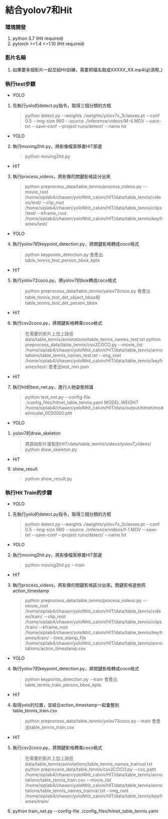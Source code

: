 # 結合yolov7和Hit

### 環境開發

1. python 3.7 (Hit required)
2. pytorch >=1.4 <=1.10 (Hit required)

### 影片名稱

1. 如果要多個影片一起交給Hit訓練，需要把檔名取成XXXXX_XX.mp4(必須用_)


### 執行test步驟
* YOLO
1. 先執行yolo的detect.py指令，取得三個分類的方框
   > python detect.py --weights ./weights/yolov7x_3classes.pt --conf 0.5 --img-size 960 --source ./inference/videos/M-4.MOV --save-txt --save-conf --project runs/detect/ --name hit

* YOLO
2. 執行moving2hit.py，將影像檔案移置HIT那邊
   > python moving2hit.py

* HIT
3. 執行process_videos，將影像的關鍵影格區分出來
   > python preprocess_data/table_tennis/process_videos.py --movie_root /home/siplab4/chaoen/yoloNhit_calvin/HIT/data/table_tennis/videos/test/ --clip_root /home/siplab4/chaoen/yoloNhit_calvin/HIT/data/table_tennis/clips/test/ --kframe_root /home/siplab4/chaoen/yoloNhit_calvin/HIT/data/table_tennis/keyframes/test/

* YOLO
4. 執行yolov7的keypoint_detection.py，將關鍵影格轉成coco格式
   > python keypoints_detection.py
   > 會產出table_tennis_test_person_bbox_kpts

* HIT
5. 執行yolov72coco.py，將yolov7的box轉成coco格式
   > python preprocess_data/table_tennis/yolov72coco.py
   > 會產出table_tennis_test_det_object_bbox和table_tennis_test_det_person_bbox

* HIT
6. 執行csv2coco.py，將關鍵影格轉乘coco格式
   > 在需要的影片上加上路徑 data/table_tennis/annotations/table_tennis_names_test.txt
   > python preprocess_data/table_tennis/csv2COCO.py  --movie_list /home/siplab4/chaoen/yoloNhit_calvin/HIT/data/table_tennis/annotations/table_tennis_names_test.txt --img_root /home/siplab4/chaoen/yoloNhit_calvin/HIT/data/table_tennis/keyframes/test/
   > 會產出test_min.json

* HIT
7. 執行hit的test_net.py，進行人物姿態辨識
   > python test_net.py --config-file ./config_files/hitnet_table_tennis.yaml MODEL.WEIGHT /home/siplab4/chaoen/yoloNhit_calvin/HIT/data/output/hitnet/model/model_0020000.pth

* YOLO
1. yolov7的draw_skeleton
   > 將原始影片複製到HIT/data/table_tennis/videos/yolov7_videos/
   > python draw_skeleton.py

* HIT
9. show_result
   > python show_result.py

### 執行Hit Train的步驟
* YOLO
1. 先執行yolo的detect.py指令，取得三個分類的方框
   > python detect.py --weights ./weights/yolov7x_3classes.pt --conf 0.5 --img-size 960 --source ./inference/videos/f-1.MOV --save-txt --save-conf --project runs/detect/ --name hit

* YOLO
2. 執行moving2hit.py，將影像檔案移置HIT那邊
   > python moving2hit.py --train

* HIT
3. 執行process_videos，將影像的關鍵影格區分出來，關鍵影格是依照action_timestamp
   > python preprocess_data/table_tennis/process_videos.py --movie_root /home/siplab4/chaoen/yoloNhit_calvin/HIT/data/table_tennis/videos/train/ --clip_root /home/siplab4/chaoen/yoloNhit_calvin/HIT/data/table_tennis/clips/train/ --kframe_root /home/siplab4/chaoen/yoloNhit_calvin/HIT/data/table_tennis/keyframes/train/ --time_stamp_file /home/siplab4/chaoen/yoloNhit_calvin/HIT/data/table_tennis/annotations/action_timestamp.csv

* YOLO
4. 執行yolov7的keypoint_detection.py，將關鍵影格轉成coco格式
   > python keypoints_detection.py --train
   > 會產出table_tennis_train_person_bbox_kpts

* HIT
4. 取得yolo的位置，並結合action_timestamp一起彙整到table_tennis_train.csv
   > python preprocess_data/table_tennis/yolov72coco.py --train
   > 會產出table_tennis_train.csv

* HIT
5. 執行csv2coco.py，將關鍵影格轉乘coco格式
   > 在需要的影片上加上路徑 data/table_tennis/annotations/table_tennis_names_trainval.txt
   > python preprocess_data/table_tennis/csv2COCO.py --csv_path /home/siplab4/chaoen/yoloNhit_calvin/HIT/data/table_tennis/annotations/table_tennis_train.csv --movie_list /home/siplab4/chaoen/yoloNhit_calvin/HIT/data/table_tennis/annotations/table_tennis_names_trainval.txt --img_root /home/siplab4/chaoen/yoloNhit_calvin/HIT/data/table_tennis/keyframes/train/

6. python train_net.py --config-file ./config_files/hitnet_table_tennis.yaml